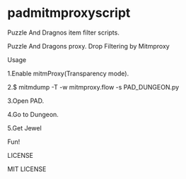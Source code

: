 # padmitmproxyscript
Puzzle And Dragnos item filter scripts.


Puzzle And Dragons proxy. Drop Filtering by Mitmproxy

Usage

1.Enable mitmProxy(Transparency mode).

2.$ mitmdump -T -w mitmproxy.flow -s PAD_DUNGEON.py

3.Open PAD.

4.Go to Dungeon.

5.Get Jewel

Fun!


LICENSE

MIT LICENSE

